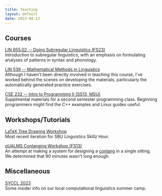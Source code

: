 ```yaml
---
title: Teaching
layout: default
date: 2023-08-23
---
```


## Courses

[LIN 655.02 -- Doing Subregular Linguistics (FS23)](lin655)<br/>
Introduction to subregular linguistics, with an emphasis on formulating analyses of patterns in syntax and phonology.

[LIN 539 -- Mathematical Methods in Linguistics](https://github.com/stonybrook-lin539/main)<br/>
Although I haven't been directly involved in teaching this course, I've worked behind the scenes on developing the materials, particularly the automatically generated practice exercises.

[CSE 232 -- Intro to Programming II (SS13, MSU)](cse232)<br/>
Supplmental materials for a second semester programming class. Beginning programmers might find the C++ examples and Linux guides useful.

## Workshops/Tutorials

[LaTeX Tree Drawing Workshop](latex-tree-drawing)<br/>
Most recent iteration for SBU Linguistics Skillz Hour.

[qUALMS Conlanging Workshop (FS13)](conlanging)<br/>
An attempt at making a system for designing a [conlang](https://en.wikipedia.org/wiki/Constructed_language) in a single sitting. We determined that 90 minutes wasn't long enough.

## Miscellaneous

[SYCCL 2023](syccl)<br/>
Some insider info on our local computational linguistics summer camp.


[syccl]: https://calendar.stonybrook.edu/site/iacs/event/summer-youth-camp-for-computational-linguistics-syccl-3/
